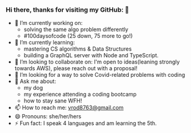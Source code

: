 ### Hi there, thanks for visiting my GitHub: 👋

- 🔭 I’m currently working on:
  + solving the same algo problem differently
  + #100daysofcode (25 down, 75 more to go!)
- 🌱 I’m currently learning: 
  + mastering CS algorithms & Data Structures
  + building a GraphQL server with Node and TypeScript. 
- 👯 I’m looking to collaborate on: I'm open to ideas(leaning strongly towards AWS), please reach out with a proposal!
- 🤔 I’m looking for a way to solve Covid-related problems with coding
- 💬 Ask me about: 
  + my dog
  + my experience attending a coding bootcamp
  + how to stay sane WFH!
- 📫 How to reach me: vrod8763@gmail.com 
- 😄 Pronouns: she/her/hers
- ⚡ Fun fact: I speak 4 languages and am learning the 5th.

